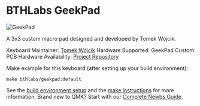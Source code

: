 # BTHLabs GeekPad

![GeekPad](https://i.imgur.com/FEzO81l.jpg)

A 3x3 custom macro pad designed and developed by Tomek Wójcik.

Keyboard Maintainer: [Tomek Wójcik](https://www.bthlabs.pl/)
Hardware Supported: GeekPad Custom PCB
Hardware Availability: [Project Repository](https://git.bthlabs.pl/tomekwojcik/geekpad)

Make example for this keyboard (after setting up your build environment):

    make bthlabs/geekpad:default

See the [build environment setup](https://docs.qmk.fm/#/getting_started_build_tools) and the [make instructions](https://docs.qmk.fm/#/getting_started_make_guide) for more information. Brand new to QMK? Start with our [Complete Newbs Guide](https://docs.qmk.fm/#/newbs).

